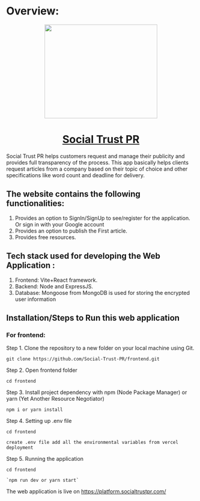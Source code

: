 # Overview:
<p align="center">
  <a href="https://platform.socialtrustpr.com">
 <img src="public/assets/images/landing-page-logo.png" width="300" height="250"></p>
<h1 align="center"><strong>Social Trust PR</strong></h1></a>

<p> Social Trust PR helps customers request and manage their publicity and provides full transparency of the process. This app basically helps clients request articles from a company based on their topic of choice and other specifications like word count and deadline for delivery.</p>

## The website contains the following functionalities: 
1) Provides an option to SignIn/SignUp to see/register for the application. Or sign in with your Google account  
2) Provides an option to publish the First article.
3) Provides free resources.

## Tech stack used for developing the Web Application :
1) Frontend: Vite+React framework.
2) Backend: Node and ExpressJS.
3) Database: Mongoose from MongoDB is used for storing the encrypted user information

## Installation/Steps to Run this web application

### For frontend: 
Step 1. Clone the repository to a new folder on your local machine using Git. 
```text
git clone https://github.com/Social-Trust-PR/frontend.git
```

Step 2. Open frontend folder 
```text
cd frontend
```

Step 3. Install project dependency with npm (Node Package Manager) or yarn (Yet Another Resource Negotiator)
```text
npm i or yarn install
```

Step 4. Setting up .env file

```text
cd frontend
```
```text
create .env file add all the environmental variables from vercel deployment
```

Step 5. Running the application
```text
cd frontend
```
```text
`npm run dev or yarn start`
```
The web application is live on https://platform.socialtrustpr.com/ 
